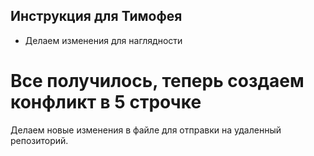 ## Инструкция для Тимофея 

* Делаем изменения для наглядности 

# Все получилось, теперь создаем конфликт в 5 строчке

Делаем новые изменения в файле для отправки на удаленный репозиторий.